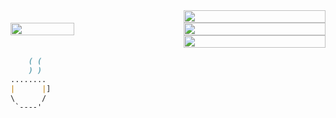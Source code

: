 <div style="display: flex; justify-content: space-between; align-items: center;">
  <img src="https://github-readme-stats.vercel.app/api/top-langs/?username=Gajsilva&langs_count=10" width="45%"/>
  <div style="width: 45%;">
    <img src="https://github-readme-stats.vercel.app/api?username=Gajsilva&show_icons=true&count_private=true&hide=contribs,issues" width="100%"/>
    <img src="https://github-readme-stats.vercel.app/api?username=Gajsilva&count_private=true&hide=stars,prs,issues,contribs" width="100%"/>
    <img src="https://github-readme-stats.vercel.app/api?username=Gajsilva&include_all_commits=true" width="100%"/>
  </div>
</div>






```markdown		
	( (
    ) )
........
|      |]
\      /  
 `----'
 

